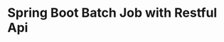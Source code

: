 # Spring Boot Batch Job with Restful Api

<!--stackedit_data:
eyJoaXN0b3J5IjpbLTE2NjU3Nzg4MDBdfQ==
-->